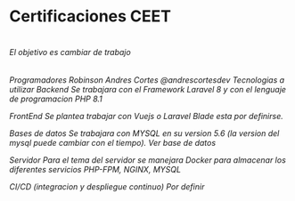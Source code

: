 <h1>Certificaciones CEET<h1>
  
<h6>El objetivo es cambiar de trabajo<h6>

Programadores
Robinson Andres Cortes @andrescortesdev
Tecnologias a utilizar
Backend
Se trabajara con el Framework Laravel 8 y con el lenguaje de programacion PHP 8.1

FrontEnd
Se plantea trabajar con Vuejs o Laravel Blade esta por definirse.

Bases de datos
Se trabajara con MYSQL en su version 5.6 (la version del mysql puede cambiar con el tiempo). Ver base de datos

Servidor
Para el tema del servidor se manejara Docker para almacenar los diferentes servicios PHP-FPM, NGINX, MYSQL

CI/CD (integracion y despliegue continuo)
Por definir
